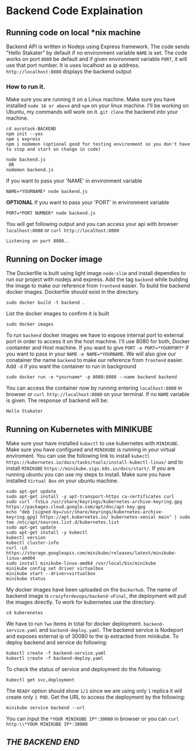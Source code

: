 # Backend Code Explaination
## Running code on local *nix machine
Backend API is written in Nodejs using Express framework. The code sends "Hello Stakater" by default if no environment variable `NAME` is set. The code works on port `8080` be default and if given environment variable `PORT`, it will use that port number. It is uses localhost as ip address. `http://localhost:8080` displays the backend output

### How to run it.
Make sure you are running it on a Linux machine. Make sure you have installed `node 16 or above` and `npm` on your linux machine. I'll be working on Ubuntu, my commands will work on it. `git clone` the backend into your machine.
```
cd aurotask-BACKEND
npm init --yes
npm i express
npm i nodemon (optional good for testing environment so you don't have to stop and start on change in code)
```
```
node backend.js
 OR
nodemon backend.js
```
If you want to pass your 'NAME' in environment variable
```
NAME=*YOURNAME* node backend.js
```
**OPTIONAL**
If you want to pass your 'PORT' in environment variable
```
PORT=*PORT NUMBER* node backend.js
```
You will get following output and you can access your api with browser `localhost:8080` or `curl http://localhost:8080`
```
Listening on port 8080..
```

## Running on Docker image
The Dockerfile is built using light image `node:slim` and install dependies to run our project with nodejs and express. Add the tag `backend` while building the image to make our reference from `frontend` easier.
To build the backend docker images. Dockerfile should exist in the directory.
```
sudo docker build -t backend .
``` 
List the docker images to confirm it is built
```
sudo docker images
```
To run `backend` docker images we have to expose internal port to external port in order to access it on the host machine. I'll use 8080 for both, Docker containter and Host machine. If you want to give `PORT` `-e PORT=*YOURPORT*` if you want to pass in your `NAME` `-e NAME=*YOURNAME`. We will also give our conatainer the name `backend` to make our reference from `frontend` easier. Add `-d` if you want the container to run in background
```
sudo docker run -e *yourname* -p 8080:8080 --name backend backend
```
You can access the container now by running entering `localhost:8080` in browser or `curl http://localhost:8080` on your terminal. If no `NAME` variable is given. The response of backend will be:
```
Hello Stakater
```
## Running on Kubernetes with MINIKUBE
Make sure your have installed `kubectl` to use kubernetes with `MINIKUBE`. Make sure you have configured and `MINIKUBE` is running in your virtual enviroment. You can use the following link to install `kubectl` `https://kubernetes.io/docs/tasks/tools/install-kubectl-linux/` and to install `MINIKUBE` `https://minikube.sigs.k8s.io/docs/start/`.
If you are running ubuntu you can use my steps to install. Make sure you have installed `Virtual Box` on your ubuntu machine.
```
sudo apt-get update
sudo apt-get install -y apt-transport-https ca-certificates curl
sudo curl -fsSLo /usr/share/keyrings/kubernetes-archive-keyring.gpg https://packages.cloud.google.com/apt/doc/apt-key.gpg
echo "deb [signed-by=/usr/share/keyrings/kubernetes-archive-keyring.gpg] https://apt.kubernetes.io/ kubernetes-xenial main" | sudo tee /etc/apt/sources.list.d/kubernetes.list
sudo apt-get update
sudo apt-get install -y kubectl
kubectl version
kubectl cluster-info
curl -LO https://storage.googleapis.com/minikube/releases/latest/minikube-linux-amd64
sudo install minikube-linux-amd64 /usr/local/bin/minikube
minikube config set driver virtualbox
minikube start --driver=virtualbox
minikube status
```
My docker images have been uploaded on the `Dockerhub`. The name of backend image is `crazyfordevops/backend-vFinal`, the deployment will pull the images directly. To work for kubernetes use the directory:
```
cd kuberenetes
```
We have to run `Two` items in total for docker deployment. `backend-service.yaml` and `backend-deploy.yaml`. The backend service is Nodeport and exposes external ip of 30080 to the ip extracted from minikube. To deploy backend and service do following:
```
kubectl create -f backend-service.yaml
kubectl create -f backend-deploy.yaml
```
To check the status of service and deployment do the following:
```
kubectl get svc,deployment
```
The `READY` option should show `1/1` since we are using only `1` replica it will create only `1 POD`.
Get the URL to access the deployment by the following:
```
minikube service backend --url
```
You can input the `*YOUR MINIKUBE IP*:30080` in browser or you can `curl http:\\*YOUR MINIKUBE IP*:30080`


##                                                         ***THE BACKEND END***
